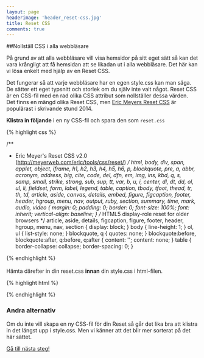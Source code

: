 ```yaml
---
layout: page
headerimage: 'header_reset-css.jpg'
title: Reset CSS
comments: true
---
```



##Nollställ CSS i alla webbläsare

<p class="preamble">På grund av att alla webbläsare vill visa hemsidor på sitt eget sätt så kan det vara krångligt att få hemsidan att se likadan ut i alla webbläsare. Det här kan vi lösa enkelt med hjälp av en Reset CSS.</p>

Det fungerar så att varje webbläsare har en egen style.css kan man säga. De sätter ett eget typsnitt och storlek om du själv inte valt något. Reset CSS är en CSS-fil med en rad olika CSS attribut som nollställer dessa värden.  
Det finns en mängd olika Reset CSS, men <a href="http://meyerweb.com/eric/tools/css/reset/" target="_blank" alt="Eric Mayer Reset CSS">Eric Meyers Reset CSS</a> är populärast i skrivande stund 2014.  

<strong>Klistra in följande</strong> i en ny CSS-fil och spara den som ``reset.css``

{% highlight css %}

/**
 * Eric Meyer's Reset CSS v2.0 (http://meyerweb.com/eric/tools/css/reset/)
 */
html, body, div, span, applet, object, iframe,
h1, h2, h3, h4, h5, h6, p, blockquote, pre,
a, abbr, acronym, address, big, cite, code,
del, dfn, em, img, ins, kbd, q, s, samp,
small, strike, strong, sub, sup, tt, var,
b, u, i, center,
dl, dt, dd, ol, ul, li,
fieldset, form, label, legend,
table, caption, tbody, tfoot, thead, tr, th, td,
article, aside, canvas, details, embed, 
figure, figcaption, footer, header, hgroup, 
menu, nav, output, ruby, section, summary,
time, mark, audio, video {
	margin: 0;
	padding: 0;
	border: 0;
	font-size: 100%;
	font: inherit;
	vertical-align: baseline;
}
/* HTML5 display-role reset for older browsers */
article, aside, details, figcaption, figure, 
footer, header, hgroup, menu, nav, section {
	display: block;
}
body {
	line-height: 1;
}
ol, ul {
	list-style: none;
}
blockquote, q {
	quotes: none;
}
blockquote:before, blockquote:after,
q:before, q:after {
	content: '';
	content: none;
}
table {
	border-collapse: collapse;
	border-spacing: 0;
}

{% endhighlight %}  
<br/>
Hämta därefter in din reset.css <strong>innan</strong> din style.css i html-filen.

{% highlight html %}

<link rel="stylesheet" href="assets/reset.css">
<link rel="stylesheet" href="assets/style.css">

{% endhighlight %}

<div class="note box full-width">
  <h3>Andra alternativ</h3>
  <p>Om du inte vill skapa en ny CSS-fil för din Reset så går det lika bra att klistra in det längst upp i style.css. Men vi känner att det blir mer sorterat på det här sättet.</p>
</div>


<a class="btn btn-next" href="{{ site.url }}/webbdesign/css-farger">Gå till nästa steg!</a>
